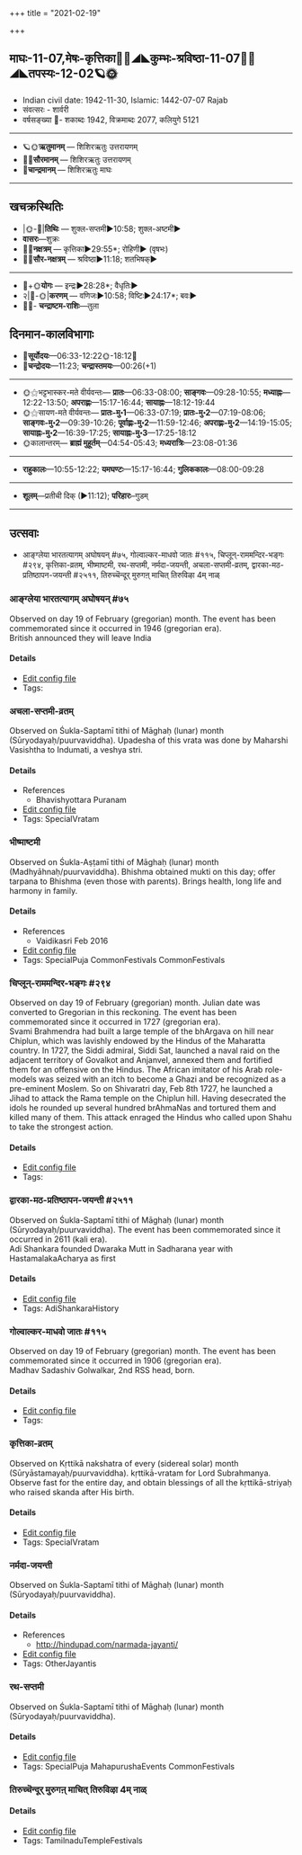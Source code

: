 +++
title = "2021-02-19"

+++
## माघः-11-07,मेषः-कृत्तिका🌛🌌◢◣कुम्भः-श्रविष्ठा-11-07🌌🌞◢◣तपस्यः-12-02🪐🌞
- Indian civil date: 1942-11-30, Islamic: 1442-07-07 Rajab
- संवत्सरः - शार्वरी
- वर्षसङ्ख्या 🌛- शकाब्दः 1942, विक्रमाब्दः 2077, कलियुगे 5121
___________________
- 🪐🌞**ऋतुमानम्** — शिशिरऋतुः उत्तरायणम्
- 🌌🌞**सौरमानम्** — शिशिरऋतुः उत्तरायणम्
- 🌛**चान्द्रमानम्** — शिशिरऋतुः माघः
___________________


## खचक्रस्थितिः
- |🌞-🌛|**तिथिः** — शुक्ल-सप्तमी►10:58; शुक्ल-अष्टमी►  
- **वासरः**—शुक्रः  
- 🌌🌛**नक्षत्रम्** — कृत्तिका►29:55*; रोहिणी► (वृषभः)  
- 🌌🌞**सौर-नक्षत्रम्** — श्रविष्ठा►11:18; शतभिषक्►  
___________________
- 🌛+🌞**योगः** — इन्द्रः►28:28*; वैधृतिः►  
- २|🌛-🌞|**करणम्** — वणिजः►10:58; विष्टिः►24:17*; बवः►  
- 🌌🌛- **चन्द्राष्टम-राशिः**—तुला  


## दिनमान-कालविभागाः
- 🌅**सूर्योदयः**—06:33-12:22🌞️-18:12🌇  
- 🌛**चन्द्रोदयः**—11:23; **चन्द्रास्तमयः**—00:26(+1)  
___________________
- 🌞⚝भट्टभास्कर-मते वीर्यवन्तः— **प्रातः**—06:33-08:00; **साङ्गवः**—09:28-10:55; **मध्याह्नः**—12:22-13:50; **अपराह्णः**—15:17-16:44; **सायाह्नः**—18:12-19:44  
- 🌞⚝सायण-मते वीर्यवन्तः— **प्रातः-मु॰1**—06:33-07:19; **प्रातः-मु॰2**—07:19-08:06; **साङ्गवः-मु॰2**—09:39-10:26; **पूर्वाह्णः-मु॰2**—11:59-12:46; **अपराह्णः-मु॰2**—14:19-15:05; **सायाह्नः-मु॰2**—16:39-17:25; **सायाह्नः-मु॰3**—17:25-18:12  
- 🌞कालान्तरम्— **ब्राह्मं मुहूर्तम्**—04:54-05:43; **मध्यरात्रिः**—23:08-01:36  
___________________
- **राहुकालः**—10:55-12:22; **यमघण्टः**—15:17-16:44; **गुलिककालः**—08:00-09:28  
___________________
- **शूलम्**—प्रतीची दिक् (►11:12); **परिहारः**–गुडम्  
___________________

## उत्सवाः
- आङ्ग्लेया भारतत्यागम् अघोषयन् #७५, गोल्वाल्कर-माधवो जातः #११५, चिप्लून्-राममन्दिर-भङ्गः #२९४, कृत्तिका-व्रतम्, भीष्माष्टमी, रथ-सप्तमी, नर्मदा-जयन्ती, अचला-सप्तमी-व्रतम्, द्वारका-मठ-प्रतिष्ठापन-जयन्ती #२५११, तिरुच्चॆन्दूर् मुरुगऩ् माचित् तिरुविऴा 4म् नाळ्
### आङ्ग्लेया भारतत्यागम् अघोषयन् #७५

Observed on day 19 of February (gregorian) month. The event has been commemorated since it occurred in 1946 (gregorian era).  
British announced they will leave India

#### Details
- [Edit config file](https://github.com/jyotisham/adyatithi/tree/master/mahApuruSha/xatra-later/gregorian/day/02/19/AngleyA_bhAratatyAgam_aghoShayan.toml)
- Tags: 


### अचला-सप्तमी-व्रतम्

Observed on Śukla-Saptamī tithi of Māghaḥ (lunar) month (Sūryodayaḥ/puurvaviddha). Upadesha of this vrata was done by Maharshi Vasishtha to Indumati, a veshya stri.

#### Details
- References
  - Bhavishyottara Puranam
- [Edit config file](https://github.com/jyotisham/adyatithi/tree/master/general/lunar_month/tithi/11/07/acalA~saptamI-vratam.toml)
- Tags: SpecialVratam


### भीष्माष्टमी

Observed on Śukla-Aṣṭamī tithi of Māghaḥ (lunar) month (Madhyāhnaḥ/puurvaviddha). Bhishma obtained mukti on this day; offer tarpana to Bhishma (even those with parents). Brings health, long life and harmony in family.

#### Details
- References
  - Vaidikasri Feb 2016
- [Edit config file](https://github.com/jyotisham/adyatithi/tree/master/mahApuruSha/xatra/lunar_month/tithi/11/08/bhISmASTamI.toml)
- Tags: SpecialPuja CommonFestivals CommonFestivals


### चिप्लून्-राममन्दिर-भङ्गः #२९४

Observed on day 19 of February (gregorian) month. Julian date was converted to Gregorian in this reckoning. The event has been commemorated since it occurred in 1727 (gregorian era).  
Svami Brahmendra had built a large temple of the bhArgava on hill near
Chiplun, which was lavishly endowed by the Hindus of the Maharatta
country. In 1727, the Siddi admiral, Siddi Sat, launched a naval raid on
the adjacent territory of Govalkot and Anjanvel, annexed them and
fortified them for an offensive on the Hindus. The African imitator of
his Arab role-models was seized with an itch to become a Ghazi and be
recognized as a pre-eminent Moslem. So on Shivaratri day, Feb 8th 1727,
he launched a Jihad to attack the Rama temple on the Chiplun hill.
Having desecrated the idols he rounded up several hundred brAhmaNas and
tortured them and killed many of them. This attack enraged the Hindus
who called upon Shahu to take the strongest action.


#### Details
- [Edit config file](https://github.com/jyotisham/adyatithi/tree/master/mahApuruSha/xatra-later/gregorian/day/02/19/chiplUn-rAma-mandira-bhangaH.toml)
- Tags: 


### द्वारका-मठ-प्रतिष्ठापन-जयन्ती #२५११

Observed on Śukla-Saptamī tithi of Māghaḥ (lunar) month (Sūryodayaḥ/puurvaviddha). The event has been commemorated since it occurred in 2611 (kali era).  
Adi Shankara founded Dwaraka Mutt in Sadharana year with HastamalakaAcharya as first

#### Details
- [Edit config file](https://github.com/jyotisham/adyatithi/tree/master/mahApuruSha/kAnchI-maTha/lunar_month/tithi/11/07/dvArakA-maTha-pratiSThApana~jayantI.toml)
- Tags: AdiShankaraHistory


### गोल्वाल्कर-माधवो जातः #११५

Observed on day 19 of February (gregorian) month. The event has been commemorated since it occurred in 1906 (gregorian era).  
Madhav Sadashiv Golwalkar, 2nd RSS head, born.

#### Details
- [Edit config file](https://github.com/jyotisham/adyatithi/tree/master/mahApuruSha/xatra-later/gregorian/day/02/19/golvAlkara-mAdhavo_jAtaH.toml)
- Tags: 


### कृत्तिका-व्रतम्

Observed on Kṛttikā nakshatra of every (sidereal solar) month (Sūryāstamayaḥ/puurvaviddha). kṛttikā-vratam for Lord Subrahmanya. Observe fast for the entire day, and obtain blessings of all the kṛttikā-striyaḥ who raised skanda after His birth.

#### Details
- [Edit config file](https://github.com/jyotisham/adyatithi/tree/master/devatA/kaumAra/sidereal_solar_month/nakshatra/00/03/kRttikA-vratam.toml)
- Tags: SpecialVratam


### नर्मदा-जयन्ती

Observed on Śukla-Saptamī tithi of Māghaḥ (lunar) month (Sūryodayaḥ/puurvaviddha). 

#### Details
- References
  - http://hindupad.com/narmada-jayanti/
- [Edit config file](https://github.com/jyotisham/adyatithi/tree/master/devatA/nadI/lunar_month/tithi/11/07/narmadA~jayantI.toml)
- Tags: OtherJayantis


### रथ-सप्तमी

Observed on Śukla-Saptamī tithi of Māghaḥ (lunar) month (Sūryodayaḥ/puurvaviddha). 

#### Details
- [Edit config file](https://github.com/jyotisham/adyatithi/tree/master/devatA/graha/lunar_month/tithi/11/07/ratha-saptamI.toml)
- Tags: SpecialPuja MahapurushaEvents CommonFestivals


### तिरुच्चॆन्दूर् मुरुगऩ् माचित् तिरुविऴा 4म् नाळ्



#### Details
- [Edit config file](https://github.com/jyotisham/adyatithi/tree/master/temples/Tamil/relative_event/tiruccendUr%20mAcit%20tiruvizhA%20nir2aivu/offset__-8/tiruccendUr%20murugan2%20mAcit%20tiruvizhA%20%23%234%23%23m%20nAL.toml)
- Tags: TamilnaduTempleFestivals


